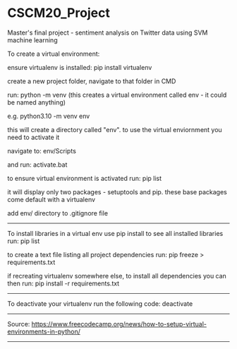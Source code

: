 # CSCM20_Project
 Master's final project - sentiment analysis on Twitter data using SVM machine learning

To create a virtual environment:

ensure virtualenv is installed:
    pip install virtualenv

create a new project folder, navigate to that folder in CMD

run:
     python<version> -m venv <virtual-environment-name>
     (this creates a virtual environment called env - it could be named anything)

e.g.
    python3.10 -m venv env 

this will create a directory called "env". to use the virtual enviornment you need to activate it


navigate to: 
    env/Scripts 

and run: 
    activate.bat

to ensure virtual environment is activated run:
    pip list

it will display only two packages - setuptools and pip. these base packages come default with a virtualenv

add env/ directory to .gitignore file

********************

To install libraries in a virtual env use pip install
to see all installed libraries run:
    pip list

to create a text file listing all project dependencies run:
    pip freeze > requirements.txt

if recreating virtualenv somewhere else, to install all dependencies you can then run:
    pip install -r requirements.txt

*********************

To deactivate your virtualenv run the following code:
     deactivate

*******************
Source:
https://www.freecodecamp.org/news/how-to-setup-virtual-environments-in-python/
*********************